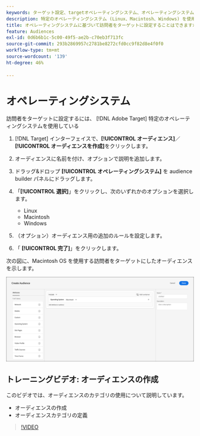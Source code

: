 ```yaml
---
keywords: ターゲット設定、targetオペレーティングシステム、オペレーティングシステム、target os、os、target linux、linux、ターゲットウィンドウ、windows、target Macintosh、Macintosh、mac、ターゲットmac、win、ターゲットwin
description: 特定のオペレーティングシステム (Linux、Macintosh、Windows) を使用している訪問者をターゲットにする方法を説明します。
title: オペレーティングシステムに基づいて訪問者をターゲットに設定することはできますか？
feature: Audiences
exl-id: 0d6b6b1c-5c00-49f5-ae2b-c70eb3f713fc
source-git-commit: 293b2869957c2781be8272cfd0cc9f82d8e4f0f0
workflow-type: tm+mt
source-wordcount: '139'
ht-degree: 46%

---
```


# オペレーティングシステム

訪問者をターゲットに設定するには、 [!DNL Adobe Target] 特定のオペレーティングシステムを使用している

1. [!DNL Target] インターフェイスで、**[!UICONTROL オーディエンス]**／**[!UICONTROL オーディエンスを作成]**&#x200B;をクリックします。
1. オーディエンスに名前を付け、オプションで説明を追加します。
1. ドラッグ&amp;ドロップ **[!UICONTROL オペレーティングシステム]** を audience builder パネルにドラッグします。
1. 「**[!UICONTROL 選択]**」をクリックし、次のいずれかのオプションを選択します。

   * Linux
   * Macintosh
   * Windows

1. （オプション）オーディエンス用の追加のルールを設定します。
1. 「 **[!UICONTROL 完了]**」をクリックします。

次の図に、Macintosh OS を使用する訪問者をターゲットにしたオーディエンスを示します。

![target_os イメージ](assets/target_os.png)

## トレーニングビデオ: オーディエンスの作成

このビデオでは、オーディエンスのカテゴリの使用について説明しています。

* オーディエンスの作成
* オーディエンスカテゴリの定義

>[!VIDEO](https://video.tv.adobe.com/v/17392)
